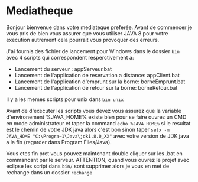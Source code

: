 # Mediatheque
Bonjour bienvenue dans votre mediateque preferée.
Avant de commencer je vous pris de bien vous assurer que vous utiliser JAVA 8 pour votre execution autrement cela pourrait vous provoquer des erreurs.

J'ai fournis des fichier de lancement pour Windows dans le dossier `bin` avec 4 scripts qui correspondent resperctivement a:
- Lancement du serveur : appServeur.bat
- Lancement de l'application de reservation a distance: appClient.bat
- Lancement de l'application d'emprunt sur la borne: borneEmprunt.bat
- Lancement de l'application de retour sur la borne: borneRetour.bat

Il y a les memes scripts pour unix dans `bin unix`

Avant de d'executer les scripts vous devez vous assurez que la variable d'environement %JAVA_HOME% existe bien
pour se faire ouvrez un CMD en mode administrateur et taper la command `echo %JAVA_HOME%` si le resultat est le chemin
de votre JDK java alors c'est bon sinon taper `setx -m JAVA_HOME "C:\Progra~1\Java\jdk1.8.0_XX"` avec votre version de JDK java a la fin (regarder dans Program Files/Java).

Vous etes fin pret vous pouvez maintenant double cliquer sur les .bat en commancant par le serveur.
ATTENTION, quand vous ouvrez le projet avec eclipse les script dans `bin/` sont supprimer alors je vous en met de rechange dans un dossier `rechange`